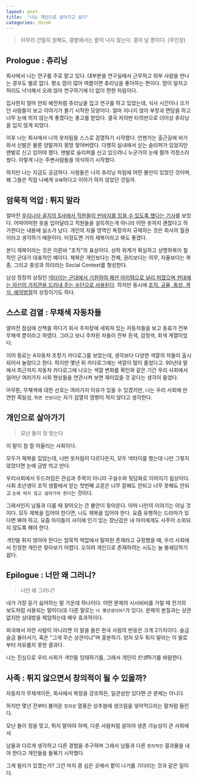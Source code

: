 ```yaml
---
layout: post
title:  "나는 개인으로 살아가고 싶다"
categories: think
---
```



> 아무리 간절히 원해도, 콩밭에서는 팥이 나지 않는다. 콩이 날 뿐이다. (주인장)

Prologue : 츄리닝
--------------------

회사에서 나는 연구를 주로 맡고 있다. 대부분을 연구실에서 근무하고 외부 사람을 만나는 경우도 별로 없다. 평소 땀이 많아 여름이면 츄리닝을 좋아하는 편이다. 땀이 덜차고 허리도 넉넉해서 오래 앉아 연구하기에 더 없이 편한 차림이다. 

입사한지 얼마 안되 예전처럼 츄리닝을 입고 연구를 하고 있었는데, 식사 시간이나 오가던 사람들이 보고 이야기가 돌기 시작한 모양이다. 얼마 지나지 않아 부장과 면담을 하고 너무 눈에 띄지 않는게 좋겠다는 충고를 받았다.  결국 자의반 타의반으로 더이상 츄리닝을 입지 않게 되었다. 

이후 나는 회사에서 나의 옷차림을 스스로 검열하기 시작했다. 언젠가는 출근길에 비가 와서 신발은 물론 양말까지 몽땅 젖어버렸다. 다행히 실내에서 싣는 슬리퍼가 있었지만 맨발로 신고 있어야 했다. 맨발로 슬리퍼를 신고 있으려니 누군가의 눈에 띌까 걱정스러웠다. 이렇게 나는 주변사람들을 의식하기 시작했다. 

하지만 나는 지금도 궁금하다. 사람들은 나의 츄리닝 차림에 어떤 불만이 있었던 것이며, 왜 그들은 직접 나에게 `유해`하다고 이야기 하지 않았던 것일까. 

암묵적 억압 : 튀지 말라
--------------

얼마전 [우리나라 굴지의 S사에서 직원들이 반바지를 입을 수 있도록 했다는 기사](http://view.asiae.co.kr/news/view.htm?idxno=2016062723055986782)를 보았다. 어떠어떠한 옷을 입어달라고 직원들을 설득하는게 아니라 어떤 옷까지 괜찮다고 허가한다는 내용에 실소가 났다. 개인의 자율 영역인 복장까지 규제하는 것은 회사의 월권이라고 생각하기 때문이다. 이정도면 거의 제복이라고 봐도 좋겠다. 

본디 제복이라는 것은 이른바 "조직"의 표상이다. 상하 위계가 확실하고 상명하복이 철칙인 군대가 대표적인 예이다. 제복은 개인보다는 전체, 권리보다는 의무, 자율보다는 복종, 그리고 충성과 의리라는 Social Context를 형성한다. 

남성 정장의 상징인 [넥타이는 군대에서 기원하여 패션 아이템으로 널리 퍼졌으며 현대에는 자신의 가치관을 드러내 주는 수단으로 사용된다](https://www.youtube.com/watch?v=Ct7qhCMqL9E). 하지만 동시에 [조직, 규율, 충성, 격식, 예의범절](http://www.fnnews.com/news/200702241119260637?t=y)의 상징이기도 하다. 


스스로 검열 : 무채색 자동차들
-------------------

얼마전 점심에 산책을 하다가 회사 주차장에 세워져 있는 자동차들을 보고 동료가 전부 무채색 뿐이라고 하였다. 그러고 보니 주차된 차들이 전부 흰색, 검정색, 회색 계열이었다. 

이어 동료는 A자동차 초창기 카다로그를 보았는데, 생각보다 다양한 색깔의 차들이 출시되어서 놀랐다고 한다. 하지만 몇년 뒤 카다로그에는 색깔이 많이 줄었다고. 90년대 말에서 최근까지 자동차 카다로그에 나오는 색깔 변화를 확인와 같은 기간 우리 사회에서 일어난 여러가지 사회 현상들을 연관시켜 보면 재미있을 것 같다는 생각이 들었다. 

아무튼, 무채색에 대한 선호는 여러가지 이유가 있을 수 있겠지만, 나는 우리 사회에 만연한 획일성, `튀면 안된다`는 자기 검열의 영향이 적지 않다고 생각한다. 

개인으로 살아가기
---------------------

> 모난 돌이 정 맞는다

이 말이 참 잘 어울리는 사회이다. 

모두가 제복을 입었는데, 나만 옷차림이 다르다든지, 모두 넥타이를 했는데 나만 그렇지 않았다면 눈에 금방 띄고 만다. 

우리사회에서 두드러짐은 관심과 주목이 아니라 구설수와 뒷담화로 이어지기 쉽상이다. 사회 초년생이 조직 생활에서 얻는 첫번째 교훈은 너무 잘해도 안되고 너무 못해도 안되고 `눈에 띄지 않고 살아가야 한다`는 것이다. 

그래서인지 남들과 다를 때 찾아오는 큰 불안이 찾아온다. 아마 나만의 이야기는 아닐 것이다. 모두 제복을 입어야 한다면, 나도 제복을 입어야 한다. 요즘 유행하는 드라마가 있다면 봐야 하고, 요즘 아이들이 사이에 인기 있는 장난감은 내 아이에게도 사주어 소외되지 않도록 해야 한다. 

*개인*을 튀지 않아야 한다는 암묵적 억압에서 탈피한 존재라고 규정했을 때, 우리 사회에서 진정한 개인은 찾아보기 어렵다. 오히려 개인으로 존재하려는 시도는 늘 봉쇄당하기 쉽다. 


Epilogue : 너만 왜 그러니?
------------------

> 너만 왜 그러니?

내가 가장 듣기 싫어하는 말 가운데 하나이다. 어떤 문제의 시시비비를 가릴 때 전가의 보도처럼 사용되는 말이다(또 다른 말로는 `너 몇년생이야?`가 있다). 문제의 본질과는 상관 없지만 상대방을 제압하는데 매우 효과적이다. 

외국에서 자란 사람이 아니라면 이 말을 들은 한국 사람의 반응은 크게 2가지이다. 슬금슬금 물러서기, 혹은 "그게 무슨 상관이냐"며 흥분하기. 양자 모두 튀지 말라는 이 말로 부터 자유롭지 못한 결과다. 

나는 진심으로 우리 사회가 *개인*을 잉태하기를, 그래서 개인이 *탄생*하기를 바람한다. 


사족 : 튀지 않으면서 창의적이 될 수 있을까?
------------------------------------------

자동차가 무채색이든, 회사에서 복장을 강조하든, 일관성만 있다면 큰 문제는 아니다. 

하지만 몇년 전부터 불어온 `창의성` 열풍은 상추쌈에 생크림을 넣어먹으라는 말처럼 들린다. 

모난 돌이 정을 맞고, 튀지 말아야 하며, 다른 사람처럼 살아야 생존 가능성이 큰 사회에서 

남들과 다르게 생각하고 다른 경험을 추구하며 그래서 남들과 다른 `창의적인` 결과물을 내야 한다고 개인들을 들볶기 시작했다. 

그게 될리가 있겠는가? 그건 마치 콩 심은 곳에서 팥이 나기를 기다리는 것과 같은 일이다. 

